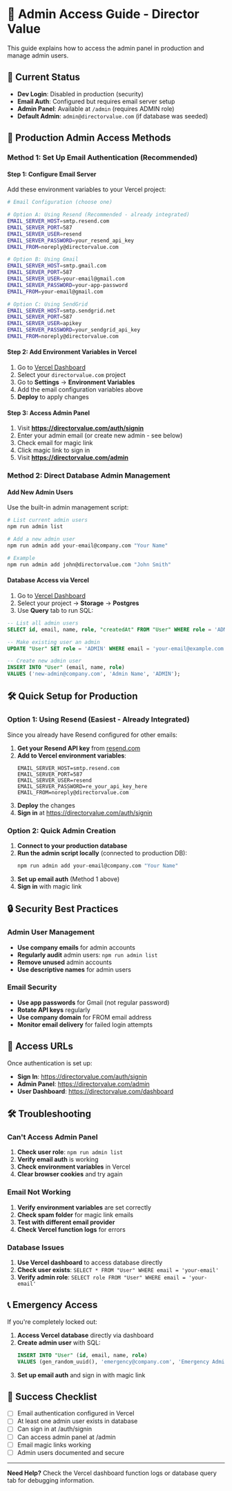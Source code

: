 # 🔐 Admin Access Guide - Director Value

This guide explains how to access the admin panel in production and manage admin users.

## 🎯 Current Status

- **Dev Login**: Disabled in production (security)
- **Email Auth**: Configured but requires email server setup
- **Admin Panel**: Available at `/admin` (requires ADMIN role)
- **Default Admin**: `admin@directorvalue.com` (if database was seeded)

## 🚀 Production Admin Access Methods

### Method 1: Set Up Email Authentication (Recommended)

#### Step 1: Configure Email Server
Add these environment variables to your Vercel project:

```bash
# Email Configuration (choose one)

# Option A: Using Resend (Recommended - already integrated)
EMAIL_SERVER_HOST=smtp.resend.com
EMAIL_SERVER_PORT=587
EMAIL_SERVER_USER=resend
EMAIL_SERVER_PASSWORD=your_resend_api_key
EMAIL_FROM=noreply@directorvalue.com

# Option B: Using Gmail
EMAIL_SERVER_HOST=smtp.gmail.com
EMAIL_SERVER_PORT=587
EMAIL_SERVER_USER=your-email@gmail.com
EMAIL_SERVER_PASSWORD=your-app-password
EMAIL_FROM=your-email@gmail.com

# Option C: Using SendGrid
EMAIL_SERVER_HOST=smtp.sendgrid.net
EMAIL_SERVER_PORT=587
EMAIL_SERVER_USER=apikey
EMAIL_SERVER_PASSWORD=your_sendgrid_api_key
EMAIL_FROM=noreply@directorvalue.com
```

#### Step 2: Add Environment Variables in Vercel
1. Go to [Vercel Dashboard](https://vercel.com/dashboard)
2. Select your `directorvalue.com` project
3. Go to **Settings** → **Environment Variables**
4. Add the email configuration variables above
5. **Deploy** to apply changes

#### Step 3: Access Admin Panel
1. Visit **https://directorvalue.com/auth/signin**
2. Enter your admin email (or create new admin - see below)
3. Check email for magic link
4. Click magic link to sign in
5. Visit **https://directorvalue.com/admin**

### Method 2: Direct Database Admin Management

#### Add New Admin Users
Use the built-in admin management script:

```bash
# List current admin users
npm run admin list

# Add a new admin user
npm run admin add your-email@company.com "Your Name"

# Example
npm run admin add john@directorvalue.com "John Smith"
```

#### Database Access via Vercel
1. Go to [Vercel Dashboard](https://vercel.com/dashboard)
2. Select your project → **Storage** → **Postgres**
3. Use **Query** tab to run SQL:

```sql
-- List all admin users
SELECT id, email, name, role, "createdAt" FROM "User" WHERE role = 'ADMIN';

-- Make existing user an admin
UPDATE "User" SET role = 'ADMIN' WHERE email = 'your-email@example.com';

-- Create new admin user
INSERT INTO "User" (email, name, role) 
VALUES ('new-admin@company.com', 'Admin Name', 'ADMIN');
```

## 🛠️ Quick Setup for Production

### Option 1: Using Resend (Easiest - Already Integrated)
Since you already have Resend configured for other emails:

1. **Get your Resend API key** from [resend.com](https://resend.com)
2. **Add to Vercel environment variables**:
   ```
   EMAIL_SERVER_HOST=smtp.resend.com
   EMAIL_SERVER_PORT=587
   EMAIL_SERVER_USER=resend
   EMAIL_SERVER_PASSWORD=re_your_api_key_here
   EMAIL_FROM=noreply@directorvalue.com
   ```
3. **Deploy** the changes
4. **Sign in** at https://directorvalue.com/auth/signin

### Option 2: Quick Admin Creation
1. **Connect to your production database**
2. **Run the admin script locally** (connected to production DB):
   ```bash
   npm run admin add your-email@company.com "Your Name"
   ```
3. **Set up email auth** (Method 1 above)
4. **Sign in** with magic link

## 🔒 Security Best Practices

### Admin User Management
- **Use company emails** for admin accounts
- **Regularly audit** admin users: `npm run admin list`
- **Remove unused** admin accounts
- **Use descriptive names** for admin users

### Email Security
- **Use app passwords** for Gmail (not regular password)
- **Rotate API keys** regularly
- **Use company domain** for FROM email address
- **Monitor email delivery** for failed login attempts

## 🎯 Access URLs

Once authentication is set up:

- **Sign In**: https://directorvalue.com/auth/signin
- **Admin Panel**: https://directorvalue.com/admin
- **User Dashboard**: https://directorvalue.com/dashboard

## 🛠️ Troubleshooting

### Can't Access Admin Panel
1. **Check user role**: `npm run admin list`
2. **Verify email auth** is working
3. **Check environment variables** in Vercel
4. **Clear browser cookies** and try again

### Email Not Working
1. **Verify environment variables** are set correctly
2. **Check spam folder** for magic link emails
3. **Test with different email provider**
4. **Check Vercel function logs** for errors

### Database Issues
1. **Use Vercel dashboard** to access database directly
2. **Check user exists**: `SELECT * FROM "User" WHERE email = 'your-email'`
3. **Verify admin role**: `SELECT role FROM "User" WHERE email = 'your-email'`

## 📞 Emergency Access

If you're completely locked out:

1. **Access Vercel database** directly via dashboard
2. **Create admin user** with SQL:
   ```sql
   INSERT INTO "User" (id, email, name, role) 
   VALUES (gen_random_uuid(), 'emergency@company.com', 'Emergency Admin', 'ADMIN');
   ```
3. **Set up email auth** and sign in with magic link

## 🎉 Success Checklist

- [ ] Email authentication configured in Vercel
- [ ] At least one admin user exists in database
- [ ] Can sign in at /auth/signin
- [ ] Can access admin panel at /admin
- [ ] Email magic links working
- [ ] Admin users documented and secure

---

**Need Help?** Check the Vercel dashboard function logs or database query tab for debugging information.
